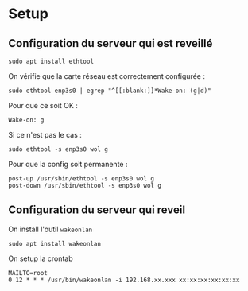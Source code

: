 # Setup

## Configuration du serveur qui est reveillé

```
sudo apt install ethtool
```

On vérifie que la carte réseau est correctement configurée : 
```
sudo ethtool enp3s0 | egrep "^[[:blank:]]*Wake-on: (g|d)"
```

Pour que ce soit OK : 
```
Wake-on: g
```

Si ce n'est pas le cas : 
```
sudo ethtool -s enp3s0 wol g
```

Pour que la config soit permanente : 
```
post-up /usr/sbin/ethtool -s enp3s0 wol g
post-down /usr/sbin/ethtool -s enp3s0 wol g
```

## Configuration du serveur qui reveil

On install l'outil `wakeonlan`

```
sudo apt install wakeonlan
```

On setup la crontab

```
MAILTO=root                                                                                                                                                                                   
0 12 * * * /usr/bin/wakeonlan -i 192.168.xx.xxx xx:xx:xx:xx:xx:xx
```
